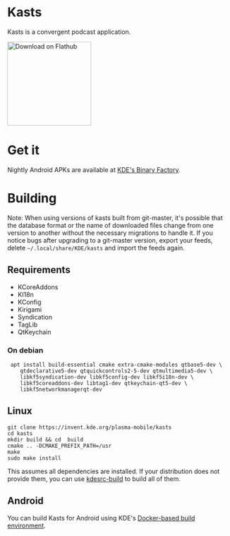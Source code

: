 # Kasts

Kasts is a convergent podcast application.

<a href='https://flathub.org/apps/details/org.kde.kasts'><img width='190px' alt='Download on Flathub' src='https://flathub.org/assets/badges/flathub-badge-i-en.png'/></a>

# Get it

Nightly Android APKs are available at [KDE's Binary Factory](https://binary-factory.kde.org/view/Android/job/Kasts_Nightly_android-arm64/).

# Building

Note: When using versions of kasts built from git-master, it's possible that the database format or the name of downloaded files change from one version to another without the necessary migrations to handle it. If you notice bugs after upgrading to a git-master version, export your feeds, delete `~/.local/share/KDE/kasts` and import the feeds again.

## Requirements
 - KCoreAddons
 - KI18n
 - KConfig
 - Kirigami
 - Syndication
 - TagLib
 - QtKeychain

### On debian

```
 apt install build-essential cmake extra-cmake-modules qtbase5-dev \
    qtdeclarative5-dev qtquickcontrols2-5-dev qtmultimedia5-dev \
    libkf5syndication-dev libkf5config-dev libkf5i18n-dev \
    libkf5coreaddons-dev libtag1-dev qtkeychain-qt5-dev \
    libkf5networkmanagerqt-dev
```

## Linux

```
git clone https://invent.kde.org/plasma-mobile/kasts
cd kasts
mkdir build && cd  build
cmake .. -DCMAKE_PREFIX_PATH=/usr
make
sudo make install
```

This assumes all dependencies are installed. If your distribution does not provide
them, you can use [kdesrc-build](https://kdesrc-build.kde.org/) to build all of them.

## Android

You can build Kasts for Android using KDE's [Docker-based build environment](https://community.kde.org/Android/Environment_via_Container).

